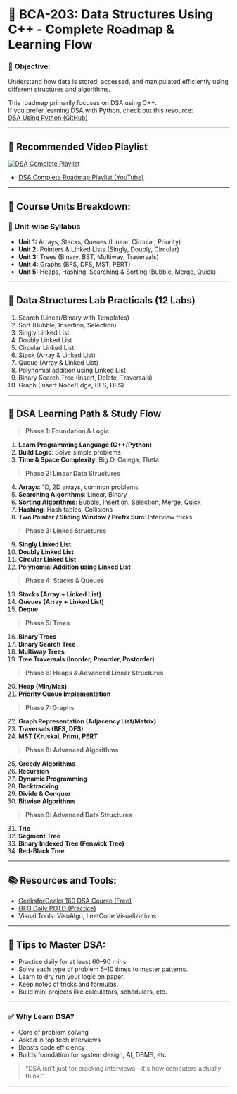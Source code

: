 # 🧮 BCA-203: Data Structures Using C++ - Complete Roadmap & Learning Flow

### 🎯 **Objective:**
Understand how data is stored, accessed, and manipulated efficiently using different structures and algorithms.

This roadmap primarily focuses on DSA using C++.  
If you prefer learning DSA with Python, check out this resource:  
[DSA Using Python (GitHub)](https://github.com/20Sunny/RoadMap/blob/main/DSA%20%7BPY%7D.md)

---

## 🎥 **Recommended Video Playlist**
[![DSA Complete Playlist](https://i.ytimg.com/vi/VTLCoHnyACE/hqdefault.jpg)](https://www.youtube.com/playlist?list=PLfqMhTWNBTe137I_EPQd34TsgV6IO55pt)
- [DSA Complete Roadmap Playlist (YouTube)](https://www.youtube.com/playlist?list=PLfqMhTWNBTe137I_EPQd34TsgV6IO55pt)
---

## 📘 **Course Units Breakdown:**

### 📍 Unit-wise Syllabus
- **Unit 1:** Arrays, Stacks, Queues (Linear, Circular, Priority)
- **Unit 2:** Pointers & Linked Lists (Singly, Doubly, Circular)
- **Unit 3:** Trees (Binary, BST, Multiway, Traversals)
- **Unit 4:** Graphs (BFS, DFS, MST, PERT)
- **Unit 5:** Heaps, Hashing, Searching & Sorting (Bubble, Merge, Quick)

---

## 🔬 Data Structures Lab Practicals (12 Labs)
1. Search (Linear/Binary with Templates)
2. Sort (Bubble, Insertion, Selection)
3. Singly Linked List
4. Doubly Linked List
5. Circular Linked List
6. Stack (Array & Linked List)
7. Queue (Array & Linked List)
8. Polynomial addition using Linked List
9. Binary Search Tree (Insert, Delete, Traversals)
10. Graph (Insert Node/Edge, BFS, DFS)

---

## 🧭 **DSA Learning Path & Study Flow**

> **Phase 1: Foundation & Logic**
1. **Learn Programming Language (C++/Python)**
2. **Build Logic**: Solve simple problems
3. **Time & Space Complexity**: Big O, Omega, Theta

> **Phase 2: Linear Data Structures**
4. **Arrays**: 1D, 2D arrays, common problems
5. **Searching Algorithms**: Linear, Binary
6. **Sorting Algorithms**: Bubble, Insertion, Selection, Merge, Quick
7. **Hashing**: Hash tables, Collisions
8. **Two Pointer / Sliding Window / Prefix Sum**: Interview tricks

> **Phase 3: Linked Structures**
9. **Singly Linked List**
10. **Doubly Linked List**
11. **Circular Linked List**
12. **Polynomial Addition using Linked List**

> **Phase 4: Stacks & Queues**
13. **Stacks (Array + Linked List)**
14. **Queues (Array + Linked List)**
15. **Deque**

> **Phase 5: Trees**
16. **Binary Trees**
17. **Binary Search Tree**
18. **Multiway Trees**
19. **Tree Traversals (Inorder, Preorder, Postorder)**

> **Phase 6: Heaps & Advanced Linear Structures**
20. **Heap (Min/Max)**
21. **Priority Queue Implementation**

> **Phase 7: Graphs**
22. **Graph Representation (Adjacency List/Matrix)**
23. **Traversals (BFS, DFS)**
24. **MST (Kruskal, Prim), PERT**

> **Phase 8: Advanced Algorithms**
25. **Greedy Algorithms**
26. **Recursion**
27. **Dynamic Programming**
28. **Backtracking**
29. **Divide & Conquer**
30. **Bitwise Algorithms**

> **Phase 9: Advanced Data Structures**
31. **Trie**
32. **Segment Tree**
33. **Binary Indexed Tree (Fenwick Tree)**
34. **Red-Black Tree**

---

## 📚 **Resources and Tools:**
- [GeeksforGeeks 160 DSA Course (Free)](https://practice.geeksforgeeks.org/courses/160-must-do-coding-problems)
- [GFG Daily POTD (Practice)](https://practice.geeksforgeeks.org/problem-of-the-day)
- Visual Tools: VisuAlgo, LeetCode Visualizations

---

## 📌 **Tips to Master DSA:**
- Practice daily for at least 60–90 mins.
- Solve each type of problem 5–10 times to master patterns.
- Learn to dry run your logic on paper.
- Keep notes of tricks and formulas.
- Build mini projects like calculators, schedulers, etc.

---

### ✅ **Why Learn DSA?**
- Core of problem solving  
- Asked in top tech interviews  
- Boosts code efficiency  
- Builds foundation for system design, AI, DBMS, etc

> “DSA isn't just for cracking interviews—it's how computers actually think.”

---
